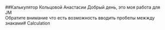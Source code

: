 ##Калькулятор Кольцовой Анастасии
Добрый день, это моя работа для JM  
  Обратите внимание что есть возможность вводить пробелы межжду знаками# Calculation
